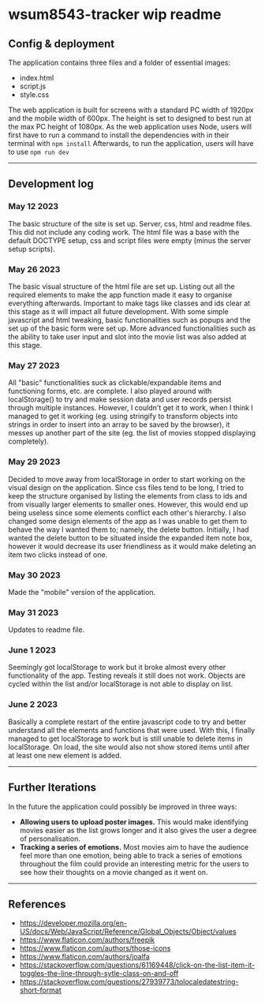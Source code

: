 # wsum8543-tracker wip readme
## Config & deployment
The application contains three files and a folder of essential images:
* index.html
* script.js
* style.css

The web application is built for screens with a standard PC width of 1920px and the mobile width of 600px. The height is set to designed to best run at the max PC height of 1080px. 
As the web application uses Node, users will first have to run a command to install the dependencies with in their terminal with
`npm install`
Afterwards, to run the application, users will have to use 
`npm run dev`

***

## Development log
### May 12 2023
The basic structure of the site is set up. Server, css, html and readme files. This did not include any coding work. The html file was a base with the default DOCTYPE setup, css and script files were empty (minus the server setup scripts).
### May 26 2023
The basic visual structure of the html file are set up. Listing out all the required elements to make the app function made it easy to organise everything afterwards. Important to make tags like classes and ids clear at this stage as it will impact all future development.
With some simple javascript and html tweaking, basic functionalities such as popups and the set up of the basic form were set up. More advanced functionalities such as the ability to take user input and slot into the movie list was also added at this stage. 
### May 27 2023
All "basic" functionalities suck as clickable/expandable items and functioning forms, etc. are complete. I also played around with localStorage() to try and make session data and user records persist through multiple instances. However, I couldn't get it to work, when I think I managed to get it working (eg. using stringify to transform objects into strings in order to insert into an array to be saved by the browser), it messes up another part of the site (eg. the list of movies stopped displaying completely).
### May 29 2023
Decided to move away from localStorage in order to start working on the visual design on the application. Since css files tend to be long, I tried to keep the structure organised by listing the elements from class to ids and from visually larger elements to smaller ones. However, this would end up being useless since some elements conflict each other's hierarchy. 
I also changed some design elements of the app as I was unable to get them to behave the way I wanted them to; namely, the delete button. Initially, I had wanted the delete button to be situated inside the expanded item note box, however it would decrease its user friendliness as it would make deleting an item two clicks instead of one. 
### May 30 2023
Made the "mobile" version of the application.  
### May 31 2023
Updates to readme file.
### June 1 2023
Seemingly got localStorage to work but it broke almost every other functionality of the app. Testing reveals it still does not work. Objects are cycled within the list and/or localStorage is not able to display on list. 
### June 2 2023
Basically a complete restart of the entire javascript code to try and better understand all the elements and functions that were used. With this, I finally managed to get localStorage to work but is still unable to delete items in localStorage. On load, the site would also not show stored items until after at least one new element is added.

***

## Further Iterations
In the future the application could possibly be improved in three ways:
* **Allowing users to upload poster images.** This would make identifying movies easier as the list grows longer and it also gives the user a degree of personalisation.
* **Tracking a series of emotions.** Most movies aim to have the audience feel more than one emotion, being able to track a series of emotions throughout the film could provide an interesting metric for the users to see how their thoughts on a movie changed as it went on.


***

## References
* https://developer.mozilla.org/en-US/docs/Web/JavaScript/Reference/Global_Objects/Object/values
* https://www.flaticon.com/authors/freepik
* https://www.flaticon.com/authors/those-icons
* https://www.flaticon.com/authors/joalfa
* https://stackoverflow.com/questions/61169448/click-on-the-list-item-it-toggles-the-line-through-sytle-class-on-and-off
* https://stackoverflow.com/questions/27939773/tolocaledatestring-short-format